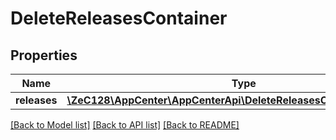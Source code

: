 # DeleteReleasesContainer

## Properties
Name | Type | Description | Notes
------------ | ------------- | ------------- | -------------
**releases** | [**\ZeC128\AppCenter\AppCenterApi\DeleteReleasesContainerReleases[]**](DeleteReleasesContainerReleases.md) |  | 

[[Back to Model list]](../README.md#documentation-for-models) [[Back to API list]](../README.md#documentation-for-api-endpoints) [[Back to README]](../README.md)


